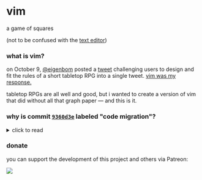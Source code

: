 # vim

a game of squares

(not to be confused with the [text editor](https://www.vim.org/))

### what is vim?
on October 9, [@eigenbom](https://twitter.com/eigenbom/) posted a [tweet](https://twitter.com/eigenbom/status/1182059055382052864) challenging users to design and fit the rules of a short tabletop RPG into a single tweet. [vim was my response.](https://twitter.com/sporeball/status/1182079746785439745)

tabletop RPGs are all well and good, but i wanted to create a version of vim that did without all that graph paper &mdash; and this is it.

### why is commit [`9360d3e`](https://github.com/sporeball/vim/commit/9360d3e1dda9f0380c7a50a17cd82a7492b1d42c) labeled "code migration"?

<details>
<summary>click to read</summary>
<br/>

at the beginning of its development cycle, i hosted vim using the fantastic [JSFiddle](https://jsfiddle.net/), and i never really planned on changing that. however, after running into some issues about 50 revisions in, i decided that moving the project to GitHub would be a better choice.

[`9360d3e`](https://github.com/sporeball/vim/commit/9360d3e1dda9f0380c7a50a17cd82a7492b1d42c) is a near-identical copy of the fiddle's final revision, except with all audio removed and a couple of other minor changes made. in the interest of transparency, i've left the original fiddle [here](https://jsfiddle.net/sporeball/dyaq1p9k/).

if you're curious, here is a rough outline of the original fiddle's history:
* [revision 1](https://jsfiddle.net/sporeball/dyaq1p9k/1): vim begins with a blank canvas.
* [revision 4](https://jsfiddle.net/sporeball/dyaq1p9k/4): player tags and a grid are added.
* [revision 12](https://jsfiddle.net/sporeball/dyaq1p9k/12): the menu is completed, and player count selectable.
* [revision 15](https://jsfiddle.net/sporeball/dyaq1p9k/15): handmade functions for drawing are experimented with for the first time.
* [revision 20](https://jsfiddle.net/sporeball/dyaq1p9k/20): selecting player count now draws the correct number of players into the center of the grid.
* [revision 34](https://jsfiddle.net/sporeball/dyaq1p9k/34): after much revision, the logic behind the die is pretty much completed.
* [revision 37](https://jsfiddle.net/sporeball/dyaq1p9k/37): rolling the die cycles through each player in succession.
* [revision 44](https://jsfiddle.net/sporeball/dyaq1p9k/44): sounds are added for the first time, with the help of [Howler.js](https://github.com/goldfire/howler.js).
* [revision 46](https://jsfiddle.net/sporeball/dyaq1p9k/46): sounds to go along with the revamped menu are added.

issues with getting the sounds added in revision 46 to reliably play on load &mdash; even after getting rid of Howler.js &mdash; led me to create this repository and perform the "code migration". 
</details>

### donate
you can support the development of this project and others via Patreon:

<a href="https://patreon.com/sporeball"><img src="https://img.shields.io/endpoint.svg?url=https%3A%2F%2Fshieldsio-patreon.herokuapp.com%2Fsporeball%2Fpledgesssss&style=for-the-badge" /></a>